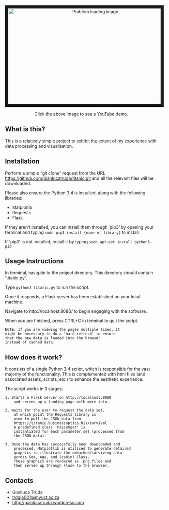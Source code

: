 <p align="center">
  <a href="http://www.youtube.com/watch?feature=player_embedded&v=wozGawDTALM
  " target="_blank"><img src="http://img.youtube.com/vi/wozGawDTALM/0.jpg" 
  alt="Problem loading image" width="560" height="315" border="10" /></a>
</p>
<p align="center">Click the above image to see a YouTube demo.</p>

What is this?
-----------
  This is a relatively simple project to exhibit the extent of my experience 
  with data processing and visualisation.


Installation
------------
  Perform a simple "git clone" request from the URL
  https://github.com/gianlucatruda/titanic.git
  and all the relevant files will be downloaded.

  Please also ensure the Python 3.4 is installed,
  along with the following libraries:

  * Matplotlib
  * Requests
  * Flask

  If they aren't installed, you can install them through 'pip3'
  by opening your terminal and typing
    ```sudo pip3 install {name of library}```
  to install. 

  If 'pip3' is not installed, install it by typing
    ```sudo apt-get install python3-pip```

Usage Instructions
-----------------------------

  In terminal, navigate to the project directory.
  This directory should contain 'titanic.py'.

  Type
    ```python3 titanic.py```
  to run the script.

  Once it responds, a Flask server has been established
  on your local machine.

  Navigate to http://localhost:8080/
  to begin engaging with the software.

  When you are finished, press CTRL+C in terminal
  to quit the script.

    NOTE: If you are viewing the pages multiple times, it
    might be necessary to do a 'hard refresh' to ensure
    that the new data is loaded into the browser
    instead of cached data. 


How does it work?
-----------
  It consists of a single Python 3.4 script, which is responsible for
  the vast majority of the functionality. This is complemented with
  html files (and associated assets, scripts, etc.) to enhance the
  aesthetic experience.

  The script works in 3 stages:

  	1. Starts a Flask server on http://localhost:8080
  		and serves up a landing page with more info.

  	2. Waits for the user to request the data set,
  		at which point the Requests library is 
  		used to pull the JSON data from 
  		https://titanic.businessoptics.biz/survival .
  		A predefined class 'Passenger' is
  		instantiated for each parameter set (processed from
  		the JSON data).

  	3. Once the data has successfully been downloaded and
  		processed, Matplotlib is utilised to generate detailed 
  		graphics to illustrate the embarked/surviving data
  		across Sex, Age, and (cabin) Class. 
  		These graphics are rendered as .png files and 
  		then served up through Flask to the browser.

  Contacts
  --------

  * Gianluca Truda
  * trdgia001@myuct.ac.za
  * http://gianlucatruda.wordpress.com


